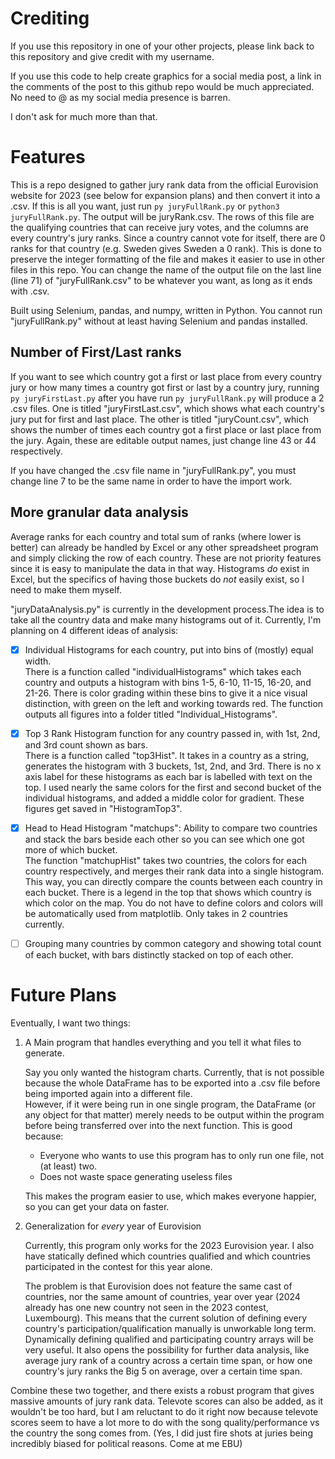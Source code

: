 # Crediting
If you use this repository in one of your other projects, please link back to this repository and give credit with my username.

If you use this code to help create graphics for a social media post, a link in the comments of the post to this github repo would be much appreciated. No need to @ as my social media presence is barren.

I don't ask for much more than that.

# Features
This is a repo designed to gather jury rank data from the official Eurovision website for 2023 (see below for expansion plans) and then convert it into a .csv.
If this is all you want, just run `py juryFullRank.py` or `python3 juryFullRank.py`. The output will be juryRank.csv. The rows of this file are the qualifying countries that can receive jury votes,
and the columns are every country's jury ranks. Since a country cannot vote for itself, there are 0 ranks for that country (e.g. Sweden gives Sweden a 0 rank). 
This is done to preserve the integer formatting of the file and makes it easier to use in other files in this repo.
You can change the name of the output file on the last line (line 71) of "juryFullRank.csv" to be whatever you want, as long as it ends with .csv.

Built using Selenium, pandas, and numpy, written in Python. You cannot run "juryFullRank.py" without at least having Selenium and pandas installed.

## Number of First/Last ranks
If you want to see which country got a first or last place from every country jury or how many times a country got first or last by a country jury, 
running `py juryFirstLast.py` after you have run `py juryFullRank.py` will produce a 2 .csv files. One is titled "juryFirstLast.csv", which shows what each country's jury put for first and last place.
The other is titled "juryCount.csv", which shows the number of times each country got a first place or last place from the jury. Again, these are editable output names, just change line 43 or 44 respectively.

If you have changed the .csv file name in "juryFullRank.py", you must change line 7 to be the same name in order to have the import work.

## More granular data analysis
Average ranks for each country and total sum of ranks (where lower is better) can already be handled by Excel or any other spreadsheet program and simply clicking the row of each country.
These are not priority features since it is easy to manipulate the data in that way. Histograms *do* exist in Excel, but the specifics of having those buckets do *not* easily exist, so I need to make them myself.

"juryDataAnalysis.py" is currently in the development process.The idea is to take all the country data and make many histograms out of it.
Currently, I'm planning on 4 different ideas of analysis: 
- [x] Individual Histograms for each country, put into bins of (mostly) equal width.  
There is a function called "individualHistograms" which takes each country and outputs a histogram with bins 1-5, 6-10, 11-15, 16-20, and 21-26. 
There is color grading within these bins to give it a nice visual distinction, with green on the left and working towards red.  The function outputs all figures into a folder titled "Individual_Histograms". 
- [x] Top 3 Rank Histogram function for any country passed in, with 1st, 2nd, and 3rd count shown as bars.  
There is a function called "top3Hist". It takes in a country as a string, generates the histogram with 3 buckets, 1st, 2nd, and 3rd.
There is no x axis label for these histograms as each bar is labelled with text on the top. I used nearly the same colors for the first and second bucket of the individual histograms, and added a middle color for gradient.
These figures get saved in "HistogramTop3".
- [x] Head to Head Histogram "matchups": Ability to compare two countries and stack the bars beside each other so you can see which one got more of which bucket.  
The function "matchupHist" takes two countries, the colors for each country respectively, and merges their rank data into a single histogram. This way, you can directly compare the counts between each country in each bucket.
There is a legend in the top that shows which country is which color on the map. You do not have to define colors and colors will be automatically used from matplotlib. Only takes in 2 countries currently.
- [ ] Grouping many countries by common category and showing total count of each bucket, with bars distinctly stacked on top of each other.






# Future Plans
Eventually, I want two things:
1. A Main program that handles everything and you tell it what files to generate.

   Say you only wanted the histogram charts. Currently, that is not possible because the whole DataFrame has to be exported into a .csv file before being imported again into a different file.  
   However, if it were being run in one single program, the DataFrame (or any object for that matter) merely needs to be output within the program before being transferred over into the next function. This is good because:  
   + Everyone who wants to use this program has to only run one file, not (at least) two.
   + Does not waste space generating useless files  
   
   This makes the program easier to use, which makes everyone happier, so you can get your data on faster.
2. Generalization for *every* year of Eurovision

   Currently, this program only works for the 2023 Eurovision year. I also have statically defined which countries qualified and which countries participated in the contest for this year alone.
     
   The problem is that Eurovision does not feature the same cast of countries, nor the same amount of countries, year over year (2024 already has one new country not seen in the 2023 contest, Luxembourg). 
   This means that the current solution of defining every country's participation/qualification manually is unworkable long term. Dynamically defining qualified and participating country arrays will be very useful. 
   It also opens the possibility for further data analysis, like average jury rank of a country across a certain time span, or how one country's jury ranks the Big 5 on average, over a certain time span.
   
Combine these two together, and there exists a robust program that gives massive amounts of jury rank data. Televote scores can also be added, as it wouldn't be too hard, but I am reluctant to do it right now
because televote scores seem to have a lot more to do with the song quality/performance vs the country the song comes from. (Yes, I did just fire shots at juries being incredibly biased for political reasons. Come at me EBU)
